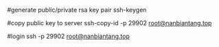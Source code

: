 #generate public/private rsa key pair
ssh-keygen

#copy public key to server
ssh-copy-id -p 29902 root@nanbiantang.top

#login
ssh -p 29902 root@nanbiantang.top